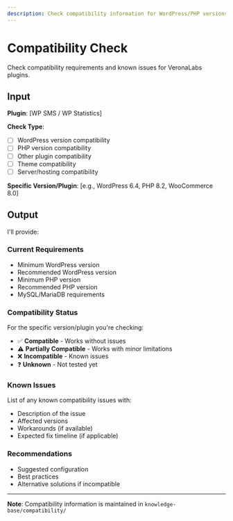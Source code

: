 ```yaml
---
description: Check compatibility information for WordPress/PHP versions or other plugins
---
```


# Compatibility Check

Check compatibility requirements and known issues for VeronaLabs plugins.

## Input

**Plugin**: [WP SMS / WP Statistics]

**Check Type**:
- [ ] WordPress version compatibility
- [ ] PHP version compatibility
- [ ] Other plugin compatibility
- [ ] Theme compatibility
- [ ] Server/hosting compatibility

**Specific Version/Plugin**: [e.g., WordPress 6.4, PHP 8.2, WooCommerce 8.0]

## Output

I'll provide:

### Current Requirements
- Minimum WordPress version
- Recommended WordPress version
- Minimum PHP version
- Recommended PHP version
- MySQL/MariaDB requirements

### Compatibility Status
For the specific version/plugin you're checking:
- ✅ **Compatible** - Works without issues
- ⚠️ **Partially Compatible** - Works with minor limitations
- ❌ **Incompatible** - Known issues
- ❓ **Unknown** - Not tested yet

### Known Issues
List of any known compatibility issues with:
- Description of the issue
- Affected versions
- Workarounds (if available)
- Expected fix timeline (if applicable)

### Recommendations
- Suggested configuration
- Best practices
- Alternative solutions if incompatible

---

**Note**: Compatibility information is maintained in `knowledge-base/compatibility/`

